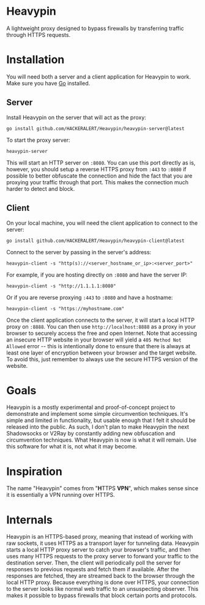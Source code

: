 # Heavypin
A lightweight proxy designed to bypass firewalls by transferring traffic through HTTPS requests.

# Installation
You will need both a server and a client application for Heavypin to work. Make sure you have <a href="https://go.dev/dl/">Go</a> installed.

## Server
Install Heavypin on the server that will act as the proxy:
```
go install github.com/HACKERALERT/Heavypin/heavypin-server@latest
```
To start the proxy server:
```
heavypin-server
```
This will start an HTTP server on `:8080`. You can use this port directly as is, however, you should setup a reverse HTTPS proxy from `:443` to `:8080` if possible to better obfuscate the connection and hide the fact that you are proxying your traffic through that port. This makes the connection much harder to detect and block.

## Client
On your local machine, you will need the client application to connect to the server:
```
go install github.com/HACKERALERT/Heavypin/heavypin-client@latest
```
Connect to the server by passing in the server's address:
```
heavypin-client -s "http(s)://<server_hostname_or_ip>:<server_port>"
```
For example, if you are hosting directly on `:8080` and have the server IP:
```
heavypin-client -s "http://1.1.1.1:8080"
```
Or if you are reverse proxying `:443` to `:8080` and have a hostname:
```
heavypin-client -s "https://myhostname.com"
```
Once the client application connects to the server, it will start a local HTTP proxy on `:8888`. You can then use `http://localhost:8888` as a proxy in your browser to securely access the free and open Internet. Note that accessing an insecure HTTP website in your browser will yield a `405 Method Not Allowed` error -- this is intentionally done to ensure that there is always at least one layer of encryption between your browser and the target website. To avoid this, just remember to always use the secure HTTPS version of the website.

# Goals
Heavypin is a mostly experimental and proof-of-concept project to demonstrate and implement some simple circumvention techniques. It's simple and limited in functionality, but usable enough that I felt it should be released into the public. As such, I don't plan to make Heavypin the next Shadowsocks or V2Ray by constantly adding new obfuscation and circumvention techniques. What Heavypin is now is what it will remain. Use this software for what it is, not what it may become.

# Inspiration
The name "Heavypin" comes from "<strong>H</strong>TTPS <strong>VPN</strong>", which makes sense since it is essentially a VPN running over HTTPS.

# Internals
Heavypin is an HTTPS-based proxy, meaning that instead of working with raw sockets, it uses HTTPS as a transport layer for tunneling data. Heavypin starts a local HTTP proxy server to catch your browser's traffic, and then uses many HTTPS requests to the proxy server to forward your traffic to the destination server. Then, the client will periodically poll the server for responses to previous requests and fetch them if available. After the responses are fetched, they are streamed back to the browser through the local HTTP proxy. Because everything is done over HTTPS, your connection to the server looks like normal web traffic to an unsuspecting observer. This makes it possible to bypass firewalls that block certain ports and protocols.
